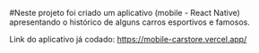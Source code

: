 #Neste projeto foi criado um aplicativo (mobile - React Native) apresentando o histórico de alguns carros esportivos e famosos.

Link do aplicativo já codado: https://mobile-carstore.vercel.app/
